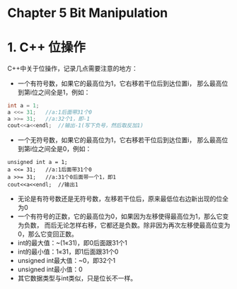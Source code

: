 # Chapter 5 Bit Manipulation

# 1. C++ 位操作

C++中关于位操作，记录几点需要注意的地方：

- 一个有符号数，如果它的最高位为1，它右移若干位后到达位置i， 那么最高位到第i位之间全是1，例如：

```cpp
int a = 1;
a <<= 31;	//a:1后面带31个0
a >>= 31;	//a:32个1，即-1
cout<<a<<endl;	//输出-1(写下负号，然后取反加1)

```

- 一个无符号数，如果它的最高位为1，它右移若干位后到达位置i， 那么最高位到第i位之间全是0，例如：

```
unsigned int a = 1;
a <<= 31;	//a:1后面带31个0
a >>= 31;	//a:31个0后面带一个1，即1
cout<<a<<endl;	//输出1

```

- 无论是有符号数还是无符号数，左移若干位后，原来最低位右边新出现的位全为0
- 一个有符号的正数，它的最高位为0，如果因为左移使得最高位为1，那么它变为负数， 而后无论怎样右移，它都还是负数。除非因为再次左移使最高位变为0，那么它变回正数。
- int的最大值：~(1«31)，即0后面跟31个1
- int的最小值：1«31，即1后面跟31个0
- unsigned int最大值：~0，即32个1
- unsigned int最小值：0
- 其它数据类型与int类似，只是位长不一样。
